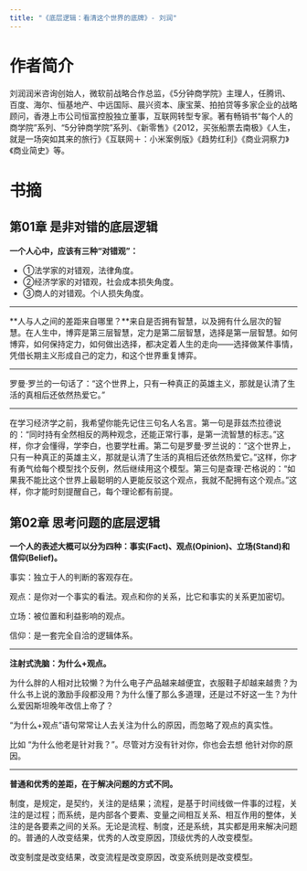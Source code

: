 ```yaml
---
title: "《底层逻辑：看清这个世界的底牌》- 刘润"
---
```




# 作者简介

刘润润米咨询创始人，微软前战略合作总监，《5分钟商学院》主理人，任腾讯、百度、海尔、恒基地产、中远国际、晨兴资本、康宝莱、拍拍贷等多家企业的战略顾问，香港上市公司恒富控股独立董事，互联网转型专家。著有畅销书“每个人的商学院”系列、“5分钟商学院”系列、《新零售》《2012，买张船票去南极》《人生，就是一场突如其来的旅行》《互联网＋：小米案例版》《趋势红利》《商业洞察力》《商业简史》等。



# 书摘



## 第01章 是非对错的底层逻辑

**一个人心中，应该有三种“对错观”：**

- ①法学家的对错观，法律角度。
- ②经济学家的对错观，社会成本损失角度。
- ③商人的对错观。个i人损失角度。

---

**人与人之间的差距来自哪里？**来自是否拥有智慧，以及拥有什么层次的智慧。在人生中，博弈是第三层智慧，定力是第二层智慧，选择是第一层智慧。如何博弈，如何保持定力，如何做出选择，都决定着人生的走向——选择做某件事情，凭借长期主义形成自己的定力，和这个世界重复博弈。

---

罗曼·罗兰的一句话了：“这个世界上，只有一种真正的英雄主义，那就是认清了生活的真相后还依然热爱它。”

---

在学习经济学之前，我希望你能先记住三句名人名言。第一句是菲兹杰拉德说的：“同时持有全然相反的两种观念，还能正常行事，是第一流智慧的标志。”这样，你才会懂得，学李白，也要学杜甫。第二句是罗曼·罗兰说的：“这个世界上，只有一种真正的英雄主义，那就是认清了生活的真相后还依然热爱它。”这样，你才有勇气给每个模型找个反例，然后继续用这个模型。第三句是查理·芒格说的：“如果我不能比这个世界上最聪明的人更能反驳这个观点，我就不配拥有这个观点。”这样，你才能时刻提醒自己，每个理论都有前提。

## 第02章 思考问题的底层逻辑

**一个人的表述大概可以分为四种：事实(Fact)、观点(Opinion)、立场(Stand)和信仰(Belief)。**

事实：独立于人的判断的客观存在。

观点：是你对一个事实的看法。观点和你的关系，比它和事实的关系更加密切。

立场：被位置和利益影响的观点。

信仰：是一套完全自洽的逻辑体系。

---

**注射式洗脑：为什么+观点。**

为什么胖的人相对比较懒？为什么电子产品越来越便宜，衣服鞋子却越来越贵？为什么书上说的激励手段都没用？为什么懂了那么多道理，还是过不好这一生？为什么爱因斯坦晚年改信上帝了？

“为什么+观点”语句常常让人去关注为什么的原因，而忽略了观点的真实性。

比如 “为什么他老是针对我？”。尽管对方没有针对你，你也会去想 他针对你的原因。



---

**普通和优秀的差距，在于解决问题的方式不同。**

制度，是规定，是契约，关注的是结果；流程，是基于时间线做一件事的过程，关注的是过程；而系统，是内部各个要素、变量之间相互关系、相互作用的整体，关注的是各要素之间的关系。无论是流程、制度，还是系统，其实都是用来解决问题的。普通的人改变结果，优秀的人改变原因，顶级优秀的人改变模型。

改变制度是改变结果，改变流程是改变原因，改变系统则是改变模型。